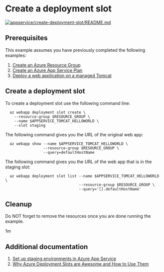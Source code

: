 
# Create a deployment slot

[![appservice/create-deployment-slot/README.md](https://github.com/Azure-Samples/java-on-azure-examples/actions/workflows/appservice_create-deployment-slot_README_md.yml/badge.svg)](https://github.com/Azure-Samples/java-on-azure-examples/actions/workflows/appservice_create-deployment-slot_README_md.yml)

## Prerequisites

This example assumes you have previously completed the following examples:

1. [Create an Azure Resource Group](../../group/create/README.md)
1. [Create an Azure App Service Plan](../create-plan/README.md)
1. [Deploy a web application on a managed Tomcat](../tomcat-helloworld/README.md)

## Create a deployment slot

<!-- workflow.cron(0 5 * * 5) -->
<!-- workflow.include(../tomcat-helloworld/README.md) -->

To create a deployment slot use the following command line:

```shell
  az webapp deployment slot create \
    --resource-group $RESOURCE_GROUP \
    --name $APPSERVICE_TOMCAT_HELLOWORLD \
    --slot staging
```

The following command gives you the URL of the original web app:

```shell
  az webapp show --name $APPSERVICE_TOMCAT_HELLOWORLD \
                 --resource-group $RESOURCE_GROUP \
                 --query=defaultHostName
```

The following command gives you the URL of the web app that is in the staging slot:

```shell
  az webapp deployment slot list --name $APPSERVICE_TOMCAT_HELLOWORLD \
                                 --resource-group $RESOURCE_GROUP \
                                 --query='[].defaultHostName'
```

## Cleanup

<!-- workflow.directOnly()

  export RESULT=$(az webapp deployment slot list --resource-group $RESOURCE_GROUP --name $APPSERVICE_TOMCAT_HELLOWORLD  --output tsv --query [0].state)
  az group delete --name $RESOURCE_GROUP --yes || true
  if [[ "$RESULT" != Running ]]; then
    echo 'Deployment slot is NOT running'
    exit 1
  fi

  -->

Do NOT forget to remove the resources once you are done running the example.

1m

## Additional documentation

1. [Set up staging environments in Azure App Service](https://docs.microsoft.com/en-us/azure/app-service/deploy-staging-slots)
1. [Why Azure Deployment Slots are Awesome and How to Use Them](https://stackify.com/azure-deployment-slots/)
